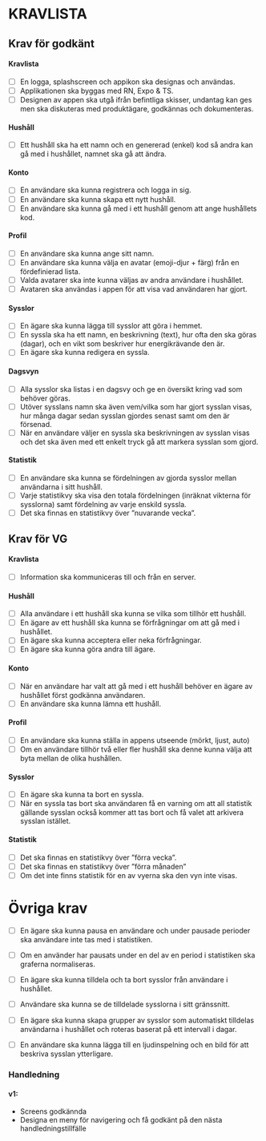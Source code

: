# KRAVLISTA

## Krav för godkänt

#### Kravlista

- [ ] En logga, splashscreen och appikon ska designas och användas.
- [ ] Applikationen ska byggas med RN, Expo & TS.
- [ ] Designen av appen ska utgå ifrån befintliga skisser, undantag kan ges men ska diskuteras
      med produktägare, godkännas och dokumenteras.

#### Hushåll

- [ ] Ett hushåll ska ha ett namn och en genererad (enkel) kod så andra kan gå med i hushållet,
      namnet ska gå att ändra.

#### Konto

- [ ] En användare ska kunna registrera och logga in sig.
- [ ] En användare ska kunna skapa ett nytt hushåll.
- [ ] En användare ska kunna gå med i ett hushåll genom att ange hushållets kod.

#### Profil

- [ ] En användare ska kunna ange sitt namn.
- [ ] En användare ska kunna välja en avatar (emoji-djur + färg) från en fördefinierad lista.
- [ ] Valda avatarer ska inte kunna väljas av andra användare i hushållet.
- [ ] Avataren ska användas i appen för att visa vad användaren har gjort.

#### Sysslor

- [ ] En ägare ska kunna lägga till sysslor att göra i hemmet.
- [ ] En syssla ska ha ett namn, en beskrivning (text), hur ofta den ska göras (dagar), och en vikt som beskriver hur energikrävande den är.
- [ ] En ägare ska kunna redigera en syssla.

#### Dagsvyn

- [ ] Alla sysslor ska listas i en dagsvy och ge en översikt kring vad som behöver göras.
- [ ] Utöver sysslans namn ska även vem/vilka som har gjort sysslan visas, hur många dagar
      sedan sysslan gjordes senast samt om den är försenad.
- [ ] När en användare väljer en syssla ska beskrivningen av sysslan visas och det ska även
      med ett enkelt tryck gå att markera sysslan som gjord.

#### Statistik

- [ ] En användare ska kunna se fördelningen av gjorda sysslor mellan användarna i sitt hushåll.
- [ ] Varje statistikvy ska visa den totala fördelningen (inräknat vikterna för sysslorna) samt fördelning av varje enskild syssla.
- [ ] Det ska finnas en statistikvy över ”nuvarande vecka”.

## Krav för VG

#### Kravlista

- [ ] Information ska kommuniceras till och från en server.

#### Hushåll

- [ ] Alla användare i ett hushåll ska kunna se vilka som tillhör ett hushåll.
- [ ] En ägare av ett hushåll ska kunna se förfrågningar om att gå med i hushållet.
- [ ] En ägare ska kunna acceptera eller neka förfrågningar.
- [ ] En ägare ska kunna göra andra till ägare.

#### Konto

- [ ] När en användare har valt att gå med i ett hushåll behöver en ägare av hushållet först godkänna användaren.
- [ ] En användare ska kunna lämna ett hushåll.

#### Profil

- [ ] En användare ska kunna ställa in appens utseende (mörkt, ljust, auto)
- [ ] Om en användare tillhör två eller fler hushåll ska denne kunna välja att byta mellan de olika hushållen.

#### Sysslor

- [ ] En ägare ska kunna ta bort en syssla.
- [ ] När en syssla tas bort ska användaren få en varning om att all statistik gällande sysslan också kommer att tas bort och få valet att arkivera sysslan istället.

#### Statistik

- [ ] Det ska finnas en statistikvy över ”förra vecka”.
- [ ] Det ska finnas en statistikvy över ”förra månaden”
- [ ] Om det inte finns statistik för en av vyerna ska den vyn inte visas.

# Övriga krav

- [ ] En ägare ska kunna pausa en användare och under pausade perioder ska användare inte
      tas med i statistiken.
- [ ] Om en använder har pausats under en del av en period i statistiken ska graferna
      normaliseras.

- [ ] En ägare ska kunna tilldela och ta bort sysslor från användare i
      hushållet.
- [ ] Användare ska kunna se de tilldelade sysslorna i sitt
      gränssnitt.
- [ ] En ägare ska kunna skapa grupper av sysslor som automatiskt tilldelas användarna i
      hushållet och roteras baserat på ett intervall i dagar.

- [ ] En användare ska kunna lägga till en ljudinspelning och en bild för att beskriva sysslan ytterligare.

### Handledning

#### v1:

- Screens godkännda
- Designa en meny för navigering och få godkänt på den nästa handledningstillfälle
